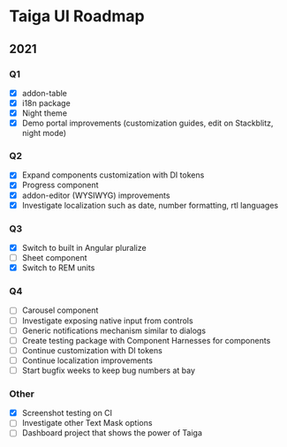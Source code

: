 # Taiga UI Roadmap

## 2021

### Q1

-   [x] addon-table
-   [x] i18n package
-   [x] Night theme
-   [x] Demo portal improvements (customization guides, edit on Stackblitz, night mode)

### Q2

-   [x] Expand components customization with DI tokens
-   [x] Progress component
-   [x] addon-editor (WYSIWYG) improvements
-   [x] Investigate localization such as date, number formatting, rtl languages

### Q3

-   [x] Switch to built in Angular pluralize
-   [ ] Sheet component
-   [x] Switch to REM units

### Q4

-   [ ] Carousel component
-   [ ] Investigate exposing native input from controls
-   [ ] Generic notifications mechanism similar to dialogs
-   [ ] Create testing package with Component Harnesses for components
-   [ ] Continue customization with DI tokens
-   [ ] Continue localization improvements
-   [ ] Start bugfix weeks to keep bug numbers at bay

### Other

-   [x] Screenshot testing on CI
-   [ ] Investigate other Text Mask options
-   [ ] Dashboard project that shows the power of Taiga
